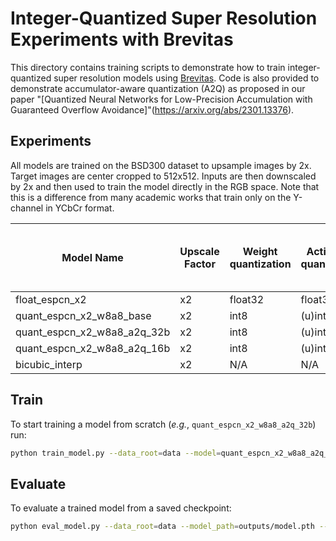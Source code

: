 # Integer-Quantized Super Resolution Experiments with Brevitas

This directory contains training scripts to demonstrate how to train integer-quantized super resolution models using [Brevitas](https://github.com/Xilinx/brevitas).
Code is also provided to demonstrate accumulator-aware quantization (A2Q) as proposed in our paper "[Quantized Neural Networks for Low-Precision Accumulation with Guaranteed Overflow Avoidance]"(https://arxiv.org/abs/2301.13376).

## Experiments

All models are trained on the BSD300 dataset to upsample images by 2x.
Target images are center cropped to 512x512.
Inputs are then downscaled by 2x and then used to train the model directly in the RGB space.
Note that this is a difference from many academic works that train only on the Y-channel in YCbCr format.

| Model Name                  | Upscale Factor | Weight quantization | Activation quantization | Peak Signal-to-Noise Ratio |
|-----------------------------|----------------|---------------------|-------------------------|----------------------------|
| float_espcn_x2              | x2             | float32             | float32                 | 30.37                      |
| quant_espcn_x2_w8a8_base    | x2             | int8                | (u)int8                 | 30.16                      |
| quant_espcn_x2_w8a8_a2q_32b | x2             | int8                | (u)int8                 | 30.80                      |
| quant_espcn_x2_w8a8_a2q_16b | x2             | int8                | (u)int8                 | 29.38                      |
| bicubic_interp              | x2             | N/A                 | N/A                     | 28.71                      |


## Train

To start training a model from scratch (*e.g.*, `quant_espcn_x2_w8a8_a2q_32b`) run:
 ```bash
python train_model.py --data_root=data --model=quant_espcn_x2_w8a8_a2q_32b
 ```

## Evaluate

To evaluate a trained model from a saved checkpoint:
```bash
python eval_model.py --data_root=data --model_path=outputs/model.pth --model=quant_espcn_x2_w8a8_a2q_32b
```
